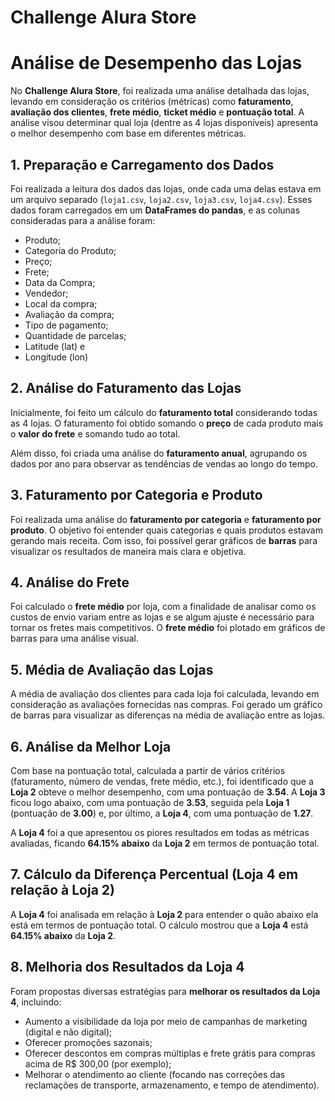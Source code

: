 # Challenge Alura Store

# Análise de Desempenho das Lojas

No **Challenge Alura Store**, foi realizada uma análise detalhada das lojas, levando em consideração os critérios (métricas) como **faturamento**, **avaliação dos clientes**, **frete médio**, **ticket médio** e **pontuação total**. A análise visou determinar qual loja (dentre as 4 lojas disponíveis) apresenta o melhor desempenho com base em diferentes métricas.

## 1. **Preparação e Carregamento dos Dados**

Foi realizada a leitura dos dados das lojas, onde cada uma delas estava em um arquivo separado (`loja1.csv`, `loja2.csv`, `loja3.csv`, `loja4.csv`). Esses dados foram carregados em um **DataFrames do pandas**, e as colunas consideradas para a análise foram:

- Produto;
- Categoria do Produto;
- Preço;
- Frete;
- Data da Compra;
- Vendedor;
- Local da compra;
- Avaliação da compra;
- Tipo de pagamento;
- Quantidade de parcelas;
- Latitude (lat) e
- Longitude (lon)

## 2. **Análise do Faturamento das Lojas**

Inicialmente, foi feito um cálculo do **faturamento total** considerando todas as 4 lojas. O faturamento foi obtido somando o **preço** de cada produto mais o **valor do frete** e somando tudo ao total.

Além disso, foi criada uma análise do **faturamento anual**, agrupando os dados por ano para observar as tendências de vendas ao longo do tempo.

## 3. **Faturamento por Categoria e Produto**

Foi realizada uma análise do **faturamento por categoria** e **faturamento por produto**. O objetivo foi entender quais categorias e quais produtos estavam gerando mais receita. Com isso, foi possível gerar gráficos de **barras** para visualizar os resultados de maneira mais clara e objetiva.

## 4. **Análise do Frete**

Foi calculado o **frete médio** por loja, com a finalidade de analisar como os custos de envio variam entre as lojas e se algum ajuste é necessário para tornar os fretes mais competitivos. O **frete médio** foi plotado em gráficos de barras para uma análise visual.

## 5. **Média de Avaliação das Lojas**

A média de avaliação dos clientes para cada loja foi calculada, levando em consideração as avaliações fornecidas nas compras. Foi gerado um gráfico de barras para visualizar as diferenças na média de avaliação entre as lojas.

## 6. **Análise da Melhor Loja**

Com base na pontuação total, calculada a partir de vários critérios (faturamento, número de vendas, frete médio, etc.), foi identificado que a **Loja 2** obteve o melhor desempenho, com uma pontuação de **3.54**. A **Loja 3** ficou logo abaixo, com uma pontuação de **3.53**, seguida pela **Loja 1** (pontuação de **3.00**) e, por último, a **Loja 4**, com uma pontuação de **1.27**.

A **Loja 4** foi a que apresentou os piores resultados em todas as métricas avaliadas, ficando **64.15% abaixo** da **Loja 2** em termos de pontuação total.

## 7. **Cálculo da Diferença Percentual (Loja 4 em relação à Loja 2)**

A **Loja 4** foi analisada em relação à **Loja 2** para entender o quão abaixo ela está em termos de pontuação total. O cálculo mostrou que a **Loja 4** está **64.15% abaixo** da **Loja 2**.

## 8. **Melhoria dos Resultados da Loja 4**

Foram propostas diversas estratégias para **melhorar os resultados da Loja 4**, incluindo:

- Aumento a visibilidade da loja por meio de campanhas de marketing (digital e não digital);
- Oferecer promoções sazonais;
- Oferecer descontos em compras múltiplas e frete grátis para compras acima de R$ 300,00 (por exemplo);
- Melhorar o atendimento ao cliente (focando nas correções das reclamações de transporte, armazenamento, e tempo de atendimento).
